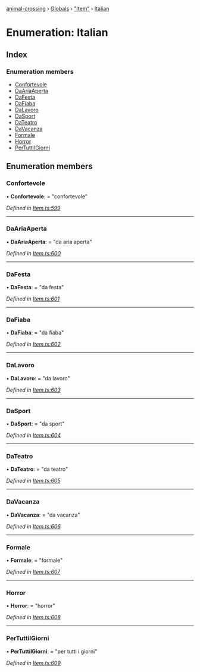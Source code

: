 [animal-crossing](../README.md) › [Globals](../globals.md) › ["Item"](../modules/_item_.md) › [Italian](_item_.italian.md)

# Enumeration: Italian

## Index

### Enumeration members

* [Confortevole](_item_.italian.md#confortevole)
* [DaAriaAperta](_item_.italian.md#daariaaperta)
* [DaFesta](_item_.italian.md#dafesta)
* [DaFiaba](_item_.italian.md#dafiaba)
* [DaLavoro](_item_.italian.md#dalavoro)
* [DaSport](_item_.italian.md#dasport)
* [DaTeatro](_item_.italian.md#dateatro)
* [DaVacanza](_item_.italian.md#davacanza)
* [Formale](_item_.italian.md#formale)
* [Horror](_item_.italian.md#horror)
* [PerTuttiIGiorni](_item_.italian.md#pertuttiigiorni)

## Enumeration members

###  Confortevole

• **Confortevole**: = "confortevole"

*Defined in [Item.ts:599](https://github.com/Norviah/animal-crossing/blob/f22c64d/module/types/Item.ts#L599)*

___

###  DaAriaAperta

• **DaAriaAperta**: = "da aria aperta"

*Defined in [Item.ts:600](https://github.com/Norviah/animal-crossing/blob/f22c64d/module/types/Item.ts#L600)*

___

###  DaFesta

• **DaFesta**: = "da festa"

*Defined in [Item.ts:601](https://github.com/Norviah/animal-crossing/blob/f22c64d/module/types/Item.ts#L601)*

___

###  DaFiaba

• **DaFiaba**: = "da fiaba"

*Defined in [Item.ts:602](https://github.com/Norviah/animal-crossing/blob/f22c64d/module/types/Item.ts#L602)*

___

###  DaLavoro

• **DaLavoro**: = "da lavoro"

*Defined in [Item.ts:603](https://github.com/Norviah/animal-crossing/blob/f22c64d/module/types/Item.ts#L603)*

___

###  DaSport

• **DaSport**: = "da sport"

*Defined in [Item.ts:604](https://github.com/Norviah/animal-crossing/blob/f22c64d/module/types/Item.ts#L604)*

___

###  DaTeatro

• **DaTeatro**: = "da teatro"

*Defined in [Item.ts:605](https://github.com/Norviah/animal-crossing/blob/f22c64d/module/types/Item.ts#L605)*

___

###  DaVacanza

• **DaVacanza**: = "da vacanza"

*Defined in [Item.ts:606](https://github.com/Norviah/animal-crossing/blob/f22c64d/module/types/Item.ts#L606)*

___

###  Formale

• **Formale**: = "formale"

*Defined in [Item.ts:607](https://github.com/Norviah/animal-crossing/blob/f22c64d/module/types/Item.ts#L607)*

___

###  Horror

• **Horror**: = "horror"

*Defined in [Item.ts:608](https://github.com/Norviah/animal-crossing/blob/f22c64d/module/types/Item.ts#L608)*

___

###  PerTuttiIGiorni

• **PerTuttiIGiorni**: = "per tutti i giorni"

*Defined in [Item.ts:609](https://github.com/Norviah/animal-crossing/blob/f22c64d/module/types/Item.ts#L609)*

